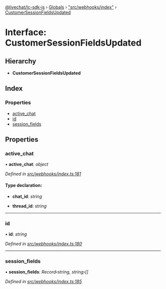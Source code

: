 [@livechat/lc-sdk-js](../README.md) › [Globals](../globals.md) › ["src/webhooks/index"](../modules/_src_webhooks_index_.md) › [CustomerSessionFieldsUpdated](_src_webhooks_index_.customersessionfieldsupdated.md)

# Interface: CustomerSessionFieldsUpdated

## Hierarchy

* **CustomerSessionFieldsUpdated**

## Index

### Properties

* [active_chat](_src_webhooks_index_.customersessionfieldsupdated.md#active_chat)
* [id](_src_webhooks_index_.customersessionfieldsupdated.md#id)
* [session_fields](_src_webhooks_index_.customersessionfieldsupdated.md#session_fields)

## Properties

###  active_chat

• **active_chat**: *object*

*Defined in [src/webhooks/index.ts:181](https://github.com/livechat/lc-sdk-js/blob/ac28f06/src/webhooks/index.ts#L181)*

#### Type declaration:

* **chat_id**: *string*

* **thread_id**: *string*

___

###  id

• **id**: *string*

*Defined in [src/webhooks/index.ts:180](https://github.com/livechat/lc-sdk-js/blob/ac28f06/src/webhooks/index.ts#L180)*

___

###  session_fields

• **session_fields**: *Record‹string, string›[]*

*Defined in [src/webhooks/index.ts:185](https://github.com/livechat/lc-sdk-js/blob/ac28f06/src/webhooks/index.ts#L185)*
